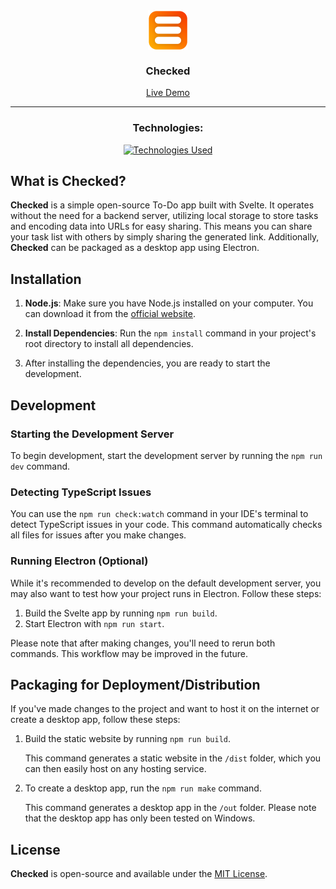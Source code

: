 <div align="center">
  <a href="https://todo.soulstices.dev"><img align="center" alt="Checked Logo" height="64" src="./src/lib/favicon.png"></a>
  <h3>
    Checked
  </h3>
  <a href="https://todo.soulstices.dev">Live Demo</a>
  <hr>
  <h3>Technologies:</h3>

  <p>
    <a href="https://todo.soulstices.dev">
      <img alt="Technologies Used" src="https://skillicons.dev/icons?i=ts,svelte,vite,electron,tailwind" />
    </a>
  </p>
</div>

## What is Checked?

**Checked** is a simple open-source To-Do app built with Svelte. It operates without the need for a backend server, utilizing local storage to store
tasks and encoding data into URLs for easy sharing. This means you can share your task list with others by simply sharing the generated link.
Additionally, **Checked** can be packaged as a desktop app using Electron.

## Installation

1. **Node.js**: Make sure you have Node.js installed on your computer. You can download it from the [official website](https://nodejs.org/).

2. **Install Dependencies**: Run the `npm install` command in your project's root directory to install all dependencies.

3. After installing the dependencies, you are ready to start the development.

## Development

### Starting the Development Server

To begin development, start the development server by running the `npm run dev` command.

### Detecting TypeScript Issues

You can use the `npm run check:watch` command in your IDE's terminal to detect TypeScript issues in your code. This command automatically checks all
files for issues after you make changes.

### Running Electron (Optional)

While it's recommended to develop on the default development server, you may also want to test how your project runs in Electron. Follow these steps:

1. Build the Svelte app by running `npm run build`.
2. Start Electron with `npm run start`.

Please note that after making changes, you'll need to rerun both commands. This workflow may be improved in the future.

## Packaging for Deployment/Distribution

If you've made changes to the project and want to host it on the internet or create a desktop app, follow these steps:

1. Build the static website by running `npm run build`.

   This command generates a static website in the `/dist` folder, which you can then easily host on any hosting service.

2. To create a desktop app, run the `npm run make` command.

   This command generates a desktop app in the `/out` folder. Please note that the desktop app has only been tested on Windows.

## License

**Checked** is open-source and available under the [MIT License](LICENSE.md).